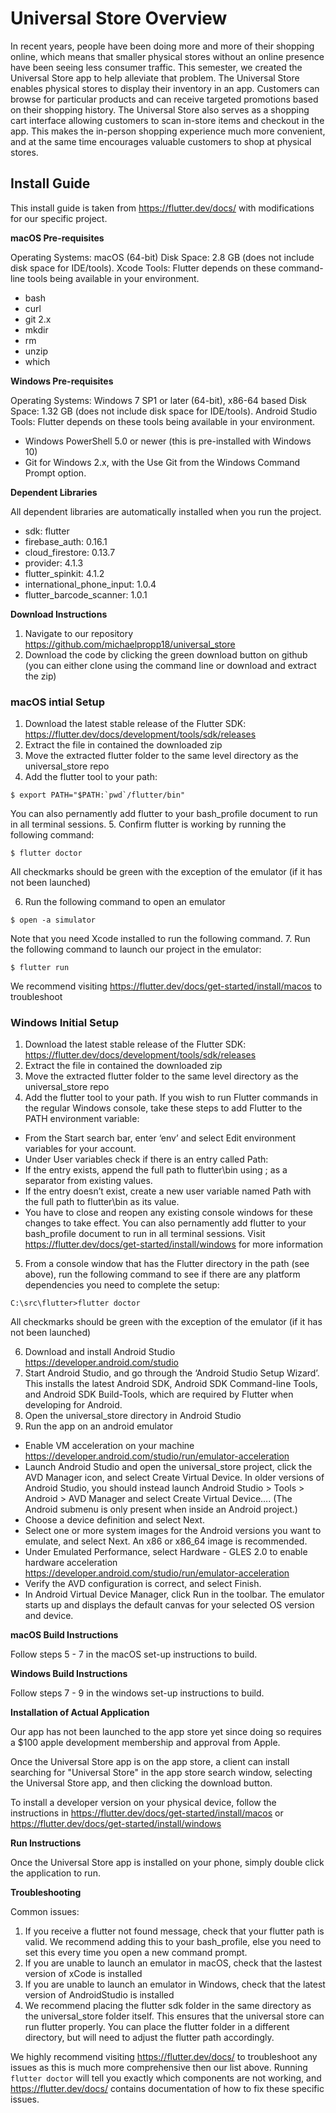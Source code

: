 # Universal Store Overview 

In recent years, people have been doing more and more of their shopping online, which means that smaller physical stores without an online presence have been seeing less consumer traffic. This semester, we created the Universal Store app to help alleviate that problem. The Universal Store enables physical stores to display their inventory in an app. Customers can browse for particular products and can receive targeted promotions based on their shopping history. The Universal Store also serves as a shopping cart interface allowing customers to scan in-store items and checkout in the app. This makes the in-person shopping experience much more convenient, and at the same time encourages valuable customers to shop at physical stores.

## Install Guide

This install guide is taken from https://flutter.dev/docs/ with modifications for our specific project.

**macOS Pre-requisites**

Operating Systems: macOS (64-bit)
Disk Space: 2.8 GB (does not include disk space for IDE/tools).
Xcode
Tools: Flutter depends on these command-line tools being available in your environment.
- bash
- curl
- git 2.x
- mkdir
- rm
- unzip
- which

**Windows Pre-requisites**

Operating Systems: Windows 7 SP1 or later (64-bit), x86-64 based
Disk Space: 1.32 GB (does not include disk space for IDE/tools).
Android Studio
Tools: Flutter depends on these tools being available in your environment.
- Windows PowerShell 5.0 or newer (this is pre-installed with Windows 10)
- Git for Windows 2.x, with the Use Git from the Windows Command Prompt option.


**Dependent Libraries** 

All dependent libraries are automatically installed when you run the project. 
- sdk: flutter
- firebase_auth: 0.16.1
- cloud_firestore: 0.13.7
- provider: 4.1.3
- flutter_spinkit: 4.1.2
- international_phone_input: 1.0.4
- flutter_barcode_scanner: 1.0.1

**Download Instructions**

1. Navigate to our repository https://github.com/michaelpropp18/universal_store
2. Download the code by clicking the green download button on github (you can either clone using the command line or download and extract the zip)

### macOS intial Setup

1. Download the latest stable release of the Flutter SDK: https://flutter.dev/docs/development/tools/sdk/releases
2. Extract the file in contained the downloaded zip
3. Move the extracted flutter folder to the same level directory as the universal_store repo
4. Add the flutter tool to your path:
```
$ export PATH="$PATH:`pwd`/flutter/bin"
```
You can also pernamently add flutter to your bash_profile document to run in all terminal sessions. 
5. Confirm flutter is working by running the following command:
```
$ flutter doctor
```
All checkmarks should be green with the exception of the emulator (if it has not been launched)

6. Run the following command to open an emulator
```
$ open -a simulator
```
Note that you need Xcode installed to run the following command.
7. Run the following command to launch our project in the emulator:
```
$ flutter run
```
We recommend visiting https://flutter.dev/docs/get-started/install/macos to troubleshoot



### Windows Initial Setup

1. Download the latest stable release of the Flutter SDK: https://flutter.dev/docs/development/tools/sdk/releases
2. Extract the file in contained the downloaded zip
3. Move the extracted flutter folder to the same level directory as the universal_store repo
4. Add the flutter tool to your path. If you wish to run Flutter commands in the regular Windows console, take these steps to add Flutter to the PATH environment variable:

- From the Start search bar, enter ‘env’ and select Edit environment variables for your account.
- Under User variables check if there is an entry called Path:
- If the entry exists, append the full path to flutter\bin using ; as a separator from existing values.
- If the entry doesn’t exist, create a new user variable named Path with the full path to flutter\bin as its value.
- You have to close and reopen any existing console windows for these changes to take effect.
You can also pernamently add flutter to your bash_profile document to run in all terminal sessions. Visit https://flutter.dev/docs/get-started/install/windows for more information
5. From a console window that has the Flutter directory in the path (see above), run the following command to see if there are any platform dependencies you need to complete the setup:
```
C:\src\flutter>flutter doctor
```
All checkmarks should be green with the exception of the emulator (if it has not been launched)

6. Download and install Android Studio https://developer.android.com/studio
7. Start Android Studio, and go through the ‘Android Studio Setup Wizard’. This installs the latest Android SDK, Android SDK Command-line Tools, and Android SDK Build-Tools, which are required by Flutter when developing for Android.
8. Open the universal_store directory in Android Studio
9. Run the app on an android emulator
- Enable VM acceleration on your machine https://developer.android.com/studio/run/emulator-acceleration
- Launch Android Studio and open the universal_store project, click the AVD Manager icon, and select Create Virtual Device. In older versions of Android Studio, you should instead launch Android Studio > Tools > Android > AVD Manager and select Create Virtual Device…. (The Android submenu is only present when inside an Android project.)
- Choose a device definition and select Next.
- Select one or more system images for the Android versions you want to emulate, and select Next. An x86 or x86_64 image is recommended.
- Under Emulated Performance, select Hardware - GLES 2.0 to enable hardware acceleration https://developer.android.com/studio/run/emulator-acceleration
- Verify the AVD configuration is correct, and select Finish.
- In Android Virtual Device Manager, click Run in the toolbar. The emulator starts up and displays the default canvas for your selected OS version and device.

**macOS Build Instructions**

Follow steps 5 - 7 in the macOS set-up instructions to build.

**Windows Build Instructions**

Follow steps 7 - 9 in the windows set-up instructions to build. 

**Installation of Actual Application**

Our app has not been launched to the app store yet since doing so requires a $100 apple development membership and approval from Apple. 

Once the Universal Store app is on the app store, a client can install searching for "Universal Store" in the app store search window, selecting the Universal Store app, and then clicking the download button. 

To install a developer version on your physical device, follow the instructions in https://flutter.dev/docs/get-started/install/macos or https://flutter.dev/docs/get-started/install/windows

**Run Instructions**

Once the Universal Store app is installed on your phone, simply double click the application to run. 

**Troubleshooting**

Common issues:

1. If you receive a flutter not found message, check that your flutter path is valid. We recommend adding this to your bash_profile, else you need to set this every time you open a new command prompt.
2. If you are unable to launch an emulator in macOS, check that the lastest version of xCode is installed
3. If you are unable to launch an emulator in Windows, check that the latest version of AndroidStudio is installed
4. We recommend placing the flutter sdk folder in the same directory as the universal_store folder itself. This ensures that the universal store can run flutter properly. You can place the flutter folder in a different directory, but will need to adjust the flutter path accordingly. 

We highly recommend visiting https://flutter.dev/docs/ to troubleshoot any issues as this is much more comprehensive then our list above. Running ```flutter doctor``` will tell you exactly which components are not working, and https://flutter.dev/docs/  contains documentation of how to fix these specific issues.



